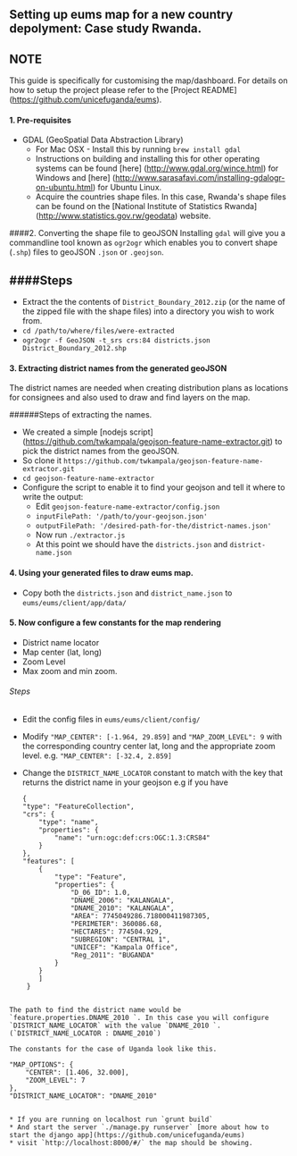 Setting up eums map for a new country depolyment: Case study Rwanda.
---
## NOTE
This guide is specifically for customising the map/dashboard.  For details on how to setup the project please refer to the [Project README] (https://github.com/unicefuganda/eums).

#### 1. Pre-requisites
* GDAL (GeoSpatial Data Abstraction Library)
	* For Mac OSX - Install this by running `brew install gdal`
	* Instructions on building and installing this for other operating systems can be found [here] (http://www.gdal.org/wince.html) for Windows  and [here] (http://www.sarasafavi.com/installing-gdalogr-on-ubuntu.html) for Ubuntu Linux.
	* Acquire the countries shape files. In this case, Rwanda's shape files can be found on the [National Institute of Statistics Rwanda] (http://www.statistics.gov.rw/geodata) website.


####2. Converting the shape file to geoJSON
Installing `gdal` will give you a commandline tool known as `ogr2ogr` which enables you to convert shape (`.shp`) files to geoJSON `.json` or `.geojson`.


####Steps
--
* Extract the the contents of `District_Boundary_2012.zip` (or the name of the zipped file with the shape files) into a directory you wish to work from.
* `cd /path/to/where/files/were-extracted`
* `ogr2ogr -f GeoJSON -t_srs crs:84 districts.json District_Boundary_2012.shp`

#### 3. Extracting district names from the generated geoJSON
The district names are needed when creating distribution plans as locations for consignees and also used to draw and find layers on the map.

######Steps of extracting the names.
* We created a simple [nodejs script] (https://github.com/twkampala/geojson-feature-name-extractor.git) to pick the district names from the geoJSON.
* So clone it `https://github.com/twkampala/geojson-feature-name-extractor.git`
* `cd geojson-feature-name-extractor`
* Configure the script to enable it to find your geojson and tell it where to write the output:
	* Edit `geojson-feature-name-extractor/config.json`
	* `inputFilePath: '/path/to/your-geojson.json'`
	* `outputFilePath: '/desired-path-for-the/district-names.json'`
	* Now run `./extractor.js`
	* At this point we should have the `districts.json` and `district-name.json`

#### 4. Using your generated files to draw eums map.
* Copy both the `districts.json` and `district_name.json` to `eums/eums/client/app/data/`


#### 5. Now configure a few constants for the map rendering
* District name locator
* Map center (lat, long)
* Zoom Level
* Max zoom and min zoom.

###### Steps
* Edit the config files in `eums/eums/client/config/`
* Modify `"MAP_CENTER": [-1.964, 29.859]` and  `"MAP_ZOOM_LEVEL": 9` with the corresponding country center lat, long and the appropriate zoom level. e.g. `"MAP_CENTER": [-32.4, 2.859]`
* Change the `DISTRICT_NAME_LOCATOR` constant to match with the key that returns the district name in your geojson e.g if you have


	```
	{
  "type": "FeatureCollection",
    "crs": {
        "type": "name",
        "properties": {
            "name": "urn:ogc:def:crs:OGC:1.3:CRS84"
        }
    },
    "features": [
        {
            "type": "Feature",
            "properties": {
                "D_06_ID": 1.0,
                "DNAME_2006": "KALANGALA",
                "DNAME_2010": "KALANGALA",
                "AREA": 7745049286.718000411987305,
                "PERIMETER": 360086.68,
                "HECTARES": 774504.929,
                "SUBREGION": "CENTRAL 1",
                "UNICEF": "Kampala Office",
                "Reg_2011": "BUGANDA"
            }
        }
        ]
     }
```

The path to find the district name would be `feature.properties.DNAME_2010 `. In this case you will configure `DISTRICT_NAME_LOCATOR` with the value `DNAME_2010 `. (`DISTRICT_NAME_LOCATOR : DNAME_2010`)

The constants for the case of Uganda look like this.

```
	"MAP_OPTIONS": {
        "CENTER": [1.406, 32.000],
        "ZOOM_LEVEL": 7
    },
    "DISTRICT_NAME_LOCATOR": "DNAME_2010"
```

* If you are running on localhost run `grunt build`
* And start the server `./manage.py runserver` [more about how to start the django app](https://github.com/unicefuganda/eums)
* visit `http://localhost:8000/#/` the map should be showing.
